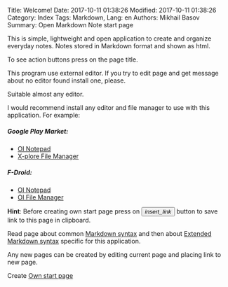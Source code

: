 Title: Welcome!
Date: 2017-10-11 01:38:26
Modified: 2017-10-11 01:38:26
Category: Index
Tags: Markdown,
Lang: en
Authors: Mikhail Basov
Summary: Open Markdown Note start page

This is simple, lightweight and open application to create and organize everyday notes.
Notes stored in Markdown format and shown as html. 

To see action buttons press on the page title.

This program use external editor. If you try to edit page and get message about no editor found install one, please.

Suitable almost any editor. 

I would recommend install any editor and file manager to use with this application.
For example:

##### Google Play Market:

* [OI Notepad](market://details?id=org.openintents.notepad)
* [X-plore File Manager](market://details?id=com.lonelycatgames.Xplore)

##### F-Droid:

* [OI Notepad](https://f-droid.org/app/org.openintents.notepad)
* [OI File Manager](https://f-droid.org/app/org.openintents.filemanager)

**Hint**: Before creating own start page press on <button onclick="Android.linkButtonCallback(PFN, Title)"><i class="material-icons">insert_link</i></button> button to save link to this page in clipboard. 


Read page about common [Markdown syntax](/default/Markdown.html) and then about
[Extended Markdown syntax](/default/MarkdownExt.html) specific for this application.

Any new pages can be created by editing current page and placing link to new page.

Create [Own start page](/Start.html)
